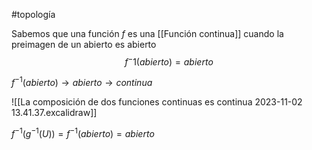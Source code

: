 #topología

Sabemos que una función $f$ es una [[Función continua]] cuando la preimagen de un abierto es abierto
$$f^-1(abierto)=abierto$$

$f^{-1}(abierto) \rightarrow abierto \rightarrow continua$

![[La composición de dos funciones continuas es continua 2023-11-02 13.41.37.excalidraw]]

$f^{-1}(g^{-1}(U))=f^{-1}(abierto)=abierto$